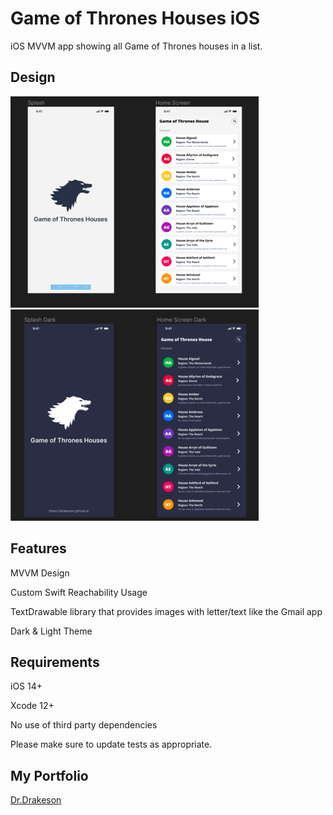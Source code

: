 # Game of Thrones Houses iOS
iOS MVVM app showing all Game of Thrones houses in a list.

## Design
![Light Mode](https://raw.githubusercontent.com/drakeson/drakeson.github.io/master/images/light.png)
![Dark Mode](https://raw.githubusercontent.com/drakeson/drakeson.github.io/master/images/dark.png)

## Features

MVVM Design

Custom Swift Reachability Usage

TextDrawable library that provides images with letter/text like the Gmail app

Dark & Light Theme


## Requirements


iOS 14+

Xcode 12+

No use of third party dependencies



Please make sure to update tests as appropriate.

## My Portfolio
[Dr.Drakeson](https://drakeson.github.io/)

